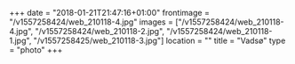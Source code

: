 +++
date = "2018-01-21T21:47:16+01:00"
frontimage = "/v1557258424/web_210118-4.jpg"
images = ["/v1557258424/web_210118-4.jpg", "/v1557258424/web_210118-2.jpg", "/v1557258424/web_210118-1.jpg", "/v1557258425/web_210118-3.jpg"]
location = ""
title = "Vadsø"
type = "photo"
+++
